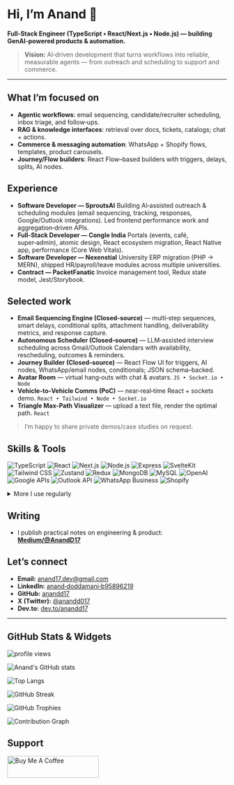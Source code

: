 # Hi, I’m Anand 👋

**Full‑Stack Engineer (TypeScript • React/Next.js • Node.js) — building GenAI‑powered products & automation.**

> **Vision:** AI‑driven development that turns workflows into reliable, measurable agents — from outreach and scheduling to support and commerce.

---

## What I’m focused on

* **Agentic workflows**: email sequencing, candidate/recruiter scheduling, inbox triage, and follow‑ups.
* **RAG & knowledge interfaces**: retrieval over docs, tickets, catalogs; chat + actions.
* **Commerce & messaging automation**: WhatsApp + Shopify flows, templates, product carousels.
* **Journey/Flow builders**: React Flow–based builders with triggers, delays, splits, AI nodes.

## Experience

* **Software Developer — SproutsAI**
  Building AI‑assisted outreach & scheduling modules (email sequencing, tracking, responses, Google/Outlook integrations). Led frontend performance work and aggregation‑driven APIs.
* **Full‑Stack Developer — Congle India**
  Portals (events, café, super‑admin), atomic design, React ecosystem migration, React Native app, performance (Core Web Vitals).
* **Software Developer — Nexenstial**
  University ERP migration (PHP → MERN), shipped HR/payroll/leave modules across multiple universities.
* **Contract — PacketFanatic**
  Invoice management tool, Redux state model, Jest/Storybook.

## Selected work

* **Email Sequencing Engine (Closed‑source)** — multi‑step sequences, smart delays, conditional splits, attachment handling, deliverability metrics, and response capture.
* **Autonomous Scheduler (Closed‑source)** — LLM‑assisted interview scheduling across Gmail/Outlook Calendars with availability, rescheduling, outcomes & reminders.
* **Journey Builder (Closed‑source)** — React Flow UI for triggers, AI nodes, WhatsApp/email nodes, conditionals; JSON schema–backed.
* **Avatar Room** — virtual hang‑outs with chat & avatars.
  `JS • Socket.io • Node`
* **Vehicle‑to‑Vehicle Comms (PoC)** — near‑real‑time React + sockets demo.
  `React • Tailwind • Node • Socket.io`
* **Triangle Max‑Path Visualizer** — upload a text file, render the optimal path.
  `React`

> I’m happy to share private demos/case studies on request.

## Skills & Tools

<p>
  <img src="https://img.shields.io/badge/TypeScript-3178C6?logo=typescript&logoColor=white" alt="TypeScript"/>
  <img src="https://img.shields.io/badge/React-20232A?logo=react&logoColor=61DAFB" alt="React"/>
  <img src="https://img.shields.io/badge/Next.js-000000?logo=next.js&logoColor=white" alt="Next.js"/>
  <img src="https://img.shields.io/badge/Node.js-339933?logo=node.js&logoColor=white" alt="Node.js"/>
  <img src="https://img.shields.io/badge/Express-000000?logo=express&logoColor=white" alt="Express"/>
  <img src="https://img.shields.io/badge/SvelteKit-FF3E00?logo=svelte&logoColor=white" alt="SvelteKit"/>
  <img src="https://img.shields.io/badge/Tailwind_CSS-06B6D4?logo=tailwind-css&logoColor=white" alt="Tailwind CSS"/>
  <img src="https://img.shields.io/badge/Zustand-000000?logo=react&logoColor=white" alt="Zustand"/>
  <img src="https://img.shields.io/badge/Redux-764ABC?logo=redux&logoColor=white" alt="Redux"/>
  <img src="https://img.shields.io/badge/MongoDB-47A248?logo=mongodb&logoColor=white" alt="MongoDB"/>
  <img src="https://img.shields.io/badge/MySQL-4479A1?logo=mysql&logoColor=white" alt="MySQL"/>
  <img src="https://img.shields.io/badge/OpenAI-412991?logo=openai&logoColor=white" alt="OpenAI"/>
  <img src="https://img.shields.io/badge/Google%20APIs-4285F4?logo=google&logoColor=white" alt="Google APIs"/>
  <img src="https://img.shields.io/badge/Outlook%20API-0A5BD3?logo=microsoftoutlook&logoColor=white" alt="Outlook API"/>
  <img src="https://img.shields.io/badge/WhatsApp%20Business-25D366?logo=whatsapp&logoColor=white" alt="WhatsApp Business"/>
  <img src="https://img.shields.io/badge/Shopify-7AB55C?logo=shopify&logoColor=white" alt="Shopify"/>
</p>

<details>
<summary>More I use regularly</summary>

**Core:** TypeScript, JavaScript (ES6+), Node.js, Express, React, Next.js, SvelteKit, React Native
**State/UI:** Redux, Zustand, Tailwind CSS, Framer Motion
**Data:** MongoDB, MySQL
**AI/LLMs:** OpenAI API, prompt engineering, tools/functions, **RAG** (vector search, embeddings), evaluation & guardrails
**Integrations:** Google & Outlook APIs, WhatsApp Business (Cloud/On‑Prem), Shopify
**DevEx:** Git/GitHub, Postman, Vite, Turborepo, Jest, Storybook

</details>

## Writing

* I publish practical notes on engineering & product: **[Medium/@AnandD17](https://medium.com/@AnandD17)**

## Let’s connect

* **Email:** [anand17.dev@gmail.com](mailto:anand17.dev@gmail.com)
* **LinkedIn:** [anand‑doddamani‑b95896219](https://www.linkedin.com/in/anand-doddamani-b95896219)
* **GitHub:** [anandd17](https://github.com/anandd17)
* **X (Twitter):** [@anandd017](https://twitter.com/anandd017)
* **Dev.to:** [dev.to/anandd17](https://dev.to/anandd17)

---

## GitHub Stats & Widgets

<p>
  <img src="https://komarev.com/ghpvc/?username=anandd17&label=Profile%20views&color=0e75b6&style=flat" alt="profile views" />
</p>
<p>
  <img src="https://github-readme-stats.vercel.app/api?username=anandd17&show_icons=true" alt="Anand's GitHub stats" />
</p>
<p>
  <img src="https://github-readme-stats.vercel.app/api/top-langs/?username=anandd17&layout=compact" alt="Top Langs" />
</p>
<p>
  <img src="https://github-readme-streak-stats.herokuapp.com/?user=anandd17" alt="GitHub Streak" />
</p>
<p>
  <img src="https://github-profile-trophy.vercel.app/?username=anandd17&no-frame=true&margin-w=10" alt="GitHub Trophies" />
</p>
<p>
  <img src="https://github-readme-activity-graph.vercel.app/graph?username=anandd17&custom_title=Anand%20Doddamani%27s%20Contribution%20Graph&hide_border=true" alt="Contribution Graph" />
</p>

## Support

<a href="https://www.buymeacoffee.com/anandD17">
  <img src="https://cdn.buymeacoffee.com/buttons/v2/default-yellow.png" height="50" width="210" alt="Buy Me A Coffee" />
</a>
